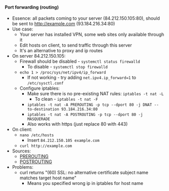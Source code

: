 #### Port forwarding (routing)
* Essence: all packets coming to your server (84.212.150.105:80), should be sent to http://example.com (93.184.216.34:80)
* Use case: 
    * Your server has installed VPN, some web sites only available through it
    * Edit hosts on client, to send traffic through this server
    * It's an alternative to proxy and ip routes
* On server 84.212.150.105:
    * Firewall should be disabled - `systemctl status firewalld`
        * To disable - `systemctl stop firewalld`
    * `echo 1 > /proc/sys/net/ipv4/ip_forward`
        * If not working - try adding `net.ipv4.ip_forward=1` to `/etc/sysctl.conf`
    * Configure iptables:
        * Make sure there is no pre-existing NAT rules: `iptables -t nat -L`
            * To clean - `iptables -t nat -F`
        * `iptables -t nat -A PREROUTING -p tcp --dport 80 -j DNAT --to-destination 93.184.216.34:80`
        * `iptables -t nat -A POSTROUTING -p tcp --dport 80 -j MASQUERADE`
        * Also works with https (just replace 80 with 443)
* On client:
    * `nano /etc/hosts`
        * Insert `84.212.150.105 example.com`
    * `curl http://example.com`
* Sources:
    * [PREROUTING](https://serverfault.com/questions/586486/how-to-do-the-port-forwarding-from-one-ip-to-another-ip-in-same-network)
    * [POSTROUTING](https://stackoverflow.com/questions/51767216/iptables-forward-connection-timeout)
* Problems:
    * curl returns "(60) SSL: no alternative certificate subject name matches target host name"
        * Means you specified wrong ip in iptables for host name
